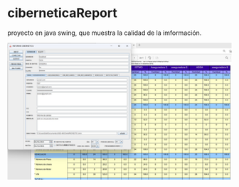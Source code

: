 # ciberneticaReport
proyecto en java swing, que muestra la calidad de la imformación.

![Aquí la descripción de la imagen por si no carga](https://raw.githubusercontent.com/arochaj2/ciberneticaReport/main/assets/imagen1.jpg)
